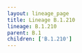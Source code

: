 ```yaml
---
layout: lineage_page
title: Lineage B.1.210
lineage: B.1.210
parent: B.1
children: ['B.1.210']
---
```

